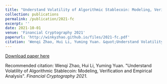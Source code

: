 ```yaml
---
title: "Understand Volatility of Algorithmic Stablecoin: Modeling, Verification and Empirical Analysis"
collection: publications
permalink: /publication/2021-fc
excerpt: ''
date: 2021-10-01
venue: 'Financial Cryptography 2021'
paperurl: 'http://winkyzhao.github.io/files/2021-fc.pdf'
citation: 'Wenqi Zhao, Hui Li, Yuming Yuan. &quot;Understand Volatility of Algorithmic Stablecoin: Modeling, Verification and Empirical Analysis.&quot; <i>Financial Cryptography 2021</i>.'
---
```


[Download paper here](http://winkyzhao.github.io/files/2021-fc.pdf)

Recommended citation: Wenqi Zhao, Hui Li, Yuming Yuan. "Understand Volatility of Algorithmic Stablecoin: Modeling, Verification and Empirical Analysis". <i>Financial Cryptography 2021</i>.
